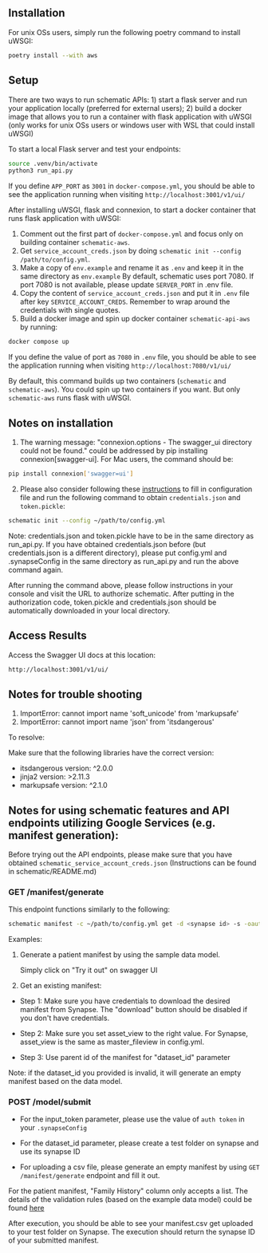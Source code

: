 ## Installation
For unix OSs users, simply run the following poetry command to install uWSGI: 
```bash
poetry install --with aws
```

## Setup
There are two ways to run schematic APIs: 1) start a flask server and run your application locally (preferred for external users); 2) build a docker image that allows you to run a container with flask application with uWSGI (only works for unix OSs users or windows user with WSL that could install uWSGI)

To start a local Flask server and test your endpoints:

```bash
source .venv/bin/activate
python3 run_api.py
```
If you define `APP_PORT` as `3001` in `docker-compose.yml`, you should be able to see the application running when visiting `http://localhost:3001/v1/ui/`

After installing uWSGI, flask and connexion, to start a docker container that runs flask application with uWSGI:
1) Comment out the first part of `docker-compose.yml` and focus only on building container `schematic-aws`.
2) Get `service_account_creds.json` by doing `schematic init --config /path/to/config.yml`. 
3) Make a copy of `env.example` and rename it as `.env` and keep it in the same directory as `env.example` By default, schematic uses port 7080. If port 7080 is not available, please update `SERVER_PORT` in .env file. 
4) Copy the content of `service_account_creds.json` and put it in `.env` file after key `SERVICE_ACCOUNT_CREDS`. Remember to wrap around the credentials with single quotes.
5) Build a docker image and spin up docker container `schematic-api-aws` by running: 
```bash
docker compose up
```
If you define the value of port as `7080` in `.env` file, you should be able to see the application running when visiting `http://localhost:7080/v1/ui/`

By default, this command builds up two containers (`schematic` and `schematic-aws`). You could spin up two containers if you want. But only `schematic-aws` runs flask with uWSGI. 

## Notes on installation
1. The warning message: "connexion.options - The swagger_ui directory could not be found." could be addressed by pip installing connexion[swagger-ui]. For Mac users, the command should be: 
```bash
pip install connexion['swagger=ui']
```

2. Please also consider following these [instructions](https://sage-schematic.readthedocs.io/en/develop/cli_reference.html) to fill in configuration file and run the following command to obtain `credentials.json` and `token.pickle`:
```bash 
schematic init --config ~/path/to/config.yml
```

Note: credentials.json and token.pickle have to be in the same directory as run_api.py. If you have obtained credentials.json before (but credentials.json is a different directory), please put config.yml and .synapseConfig in the same directory as run_api.py and run the above command again. 

After running the command above, please follow instructions in your console and visit the URL to authorize schematic. After putting in the authorization code, token.pickle and credentials.json should be automatically downloaded in your local directory. 

## Access Results
Access the Swagger UI docs at this location:
```bash
http://localhost:3001/v1/ui/
```

## Notes for trouble shooting
1. ImportError: cannot import name 'soft_unicode' from 'markupsafe' 
2. ImportError: cannot import name 'json' from 'itsdangerous' 

To resolve: 

Make sure that the following libraries have the correct version: 
* itsdangerous version: ^2.0.0
* jinja2 version: >2.11.3
* markupsafe version: ^2.1.0

## Notes for using schematic features and API endpoints utilizing Google Services (e.g. manifest generation): 
Before trying out the API endpoints, please make sure that you have obtained `schematic_service_account_creds.json` (Instructions can be found in schematic/README.md) 


###  GET /manifest/generate

This endpoint functions similarly to the following: 
```bash
schematic manifest -c ~/path/to/config.yml get -d <synapse id> -s -oauth
```

Examples: 
1) Generate a patient manifest by using the sample data model.

    Simply click on "Try it out" on swagger UI 

2) Get an existing manifest: 

* Step 1:  Make sure you have credentials to download the desired manifest from Synapse. The "download" button should be disabled if you don't have credentials. 

* Step 2: Make sure you set asset_view to the right value. For Synapse, asset_view is the same as master_fileview in config.yml. 

* Step 3: Use parent id of the manifest for "dataset_id" parameter
    
Note: if the dataset_id you provided is invalid, it will generate an empty manifest based on the data model. 

### POST /model/submit
    
* For the input_token parameter, please use the value of `auth token` in your `.synapseConfig`

* For the dataset_id parameter, please create a test folder on synapse and use its synapse ID

* For uploading a csv file, please generate an empty manifest by using `GET /manifest/generate` endpoint and fill it out. 

For the patient manifest, "Family History" column only accepts a list. The details of the validation rules (based on the example data model) could be found [here](https://github.com/Sage-Bionetworks/schematic/blob/develop/tests/data/example.model.csv)

After execution, you should be able to see your manifest.csv get uploaded to your test folder on Synapse. The execution should return the synapse ID of your submitted manifest.
